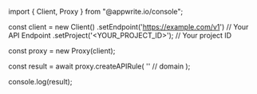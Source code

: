 import { Client, Proxy } from "@appwrite.io/console";

const client = new Client()
    .setEndpoint('https://example.com/v1') // Your API Endpoint
    .setProject('<YOUR_PROJECT_ID>'); // Your project ID

const proxy = new Proxy(client);

const result = await proxy.createAPIRule(
    '' // domain
);

console.log(result);
